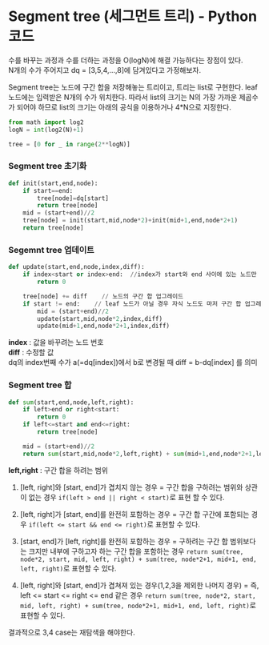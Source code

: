 # Segment tree (세그먼트 트리) - Python 코드

수를 바꾸는 과정과 수를 더하는 과정을 O(logN)에 해결 가능하다는 장점이 있다. <br>
N개의 수가 주어지고 dq = [3,5,4,...,8]에 담겨있다고 가정해보자.

Segment tree는 노드에 구간 합을 저장해놓는 트리이고, 트리는 list로 구현한다. leaf 노드에는 입력받은 N개의 수가 위치한다. 따라서 list의 크기는 N의 가장 가까운 제곱수가 되어야 하므로 list의 크기는 아래의 공식을 이용하거나 4*N으로 지정한다.

```python
from math import log2
logN = int(log2(N)+1)

tree = [0 for _ in range(2**logN)]
```

### Segment tree 초기화
```python
def init(start,end,node):
    if start==end:
        tree[node]=dq[start]
        return tree[node]
    mid = (start+end)//2
    tree[node] = init(start,mid,node*2)+init(mid+1,end,node*2+1)
    return tree[node]
```

### Segemnt tree 업데이트
```python
def update(start,end,node,index,diff):
    if index<start or index>end:  //index가 start와 end 사이에 있는 노드만 업그레이드 필요
        return 0

    tree[node] += diff    // 노드의 구간 합 업그레이드
    if start != end:    // leaf 노드가 아닐 경우 자식 노드도 마저 구간 합 업그레이드 필요
        mid = (start+end)//2
        update(start,mid,node*2,index,diff)
        update(mid+1,end,node*2+1,index,diff)
```
 **index** : 값을 바꾸려는 노드 번호 <br>
 **diff** : 수정할 값 <br>
 dq의 index번째 수가 a(=dq[index])에서 b로 변경될 때 diff = b-dq[index] 를 의미

### Segment tree 합
```python
def sum(start,end,node,left,right):
    if left>end or right<start:
        return 0
    if left<=start and end<=right:
        return tree[node]

    mid = (start+end)//2
    return sum(start,mid,node*2,left,right) + sum(mid+1,end,node*2+1,left,right)
```

**left,right** : 구간 합을 하려는 범위 <br>

1. [left, right]와 [start, end]가 겹치지 않는 경우
= 구간 합을 구하려는 범위와 상관이 없는 경우
`if(left > end || right < start)`로 표현 할 수 있다.

2. [left, right]가 [start, end]를 완전히 포함하는 경우
= 구간 합 구간에 포함되는 경우
`if(left <= start && end <= right)`로 표현할 수 있다.

3. [start, end]가 [left, right]를 완전히 포함하는 경우
= 구하려는 구간 합 범위보다는 크지만 내부에 구하고자 하는 구간 합을 포함하는 경우
`return sum(tree, node*2, start, mid, left, right) + sum(tree, node*2+1, mid+1, end, left, right)`로 표현할 수 있다.

4. [left, right]와 [start, end]가 겹쳐져 있는 경우(1,2,3을 제외한 나머지 경우)
= 즉, left <= start <= right <= end 같은 경우
`return sum(tree, node*2, start, mid, left, right) + sum(tree, node*2+1, mid+1, end, left, right)`로 표현할 수 있다.

결과적으로 3,4 case는 재탐색을 해야한다.
